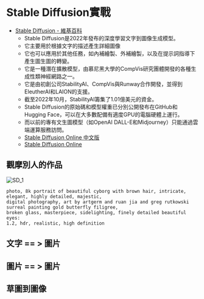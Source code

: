 # Stable Diffusion實戰
- [Stable Diffusion - 維基百科](https://zh.wikipedia.org/zh-tw/Stable_Diffusion)
  - Stable Diffusion是2022年發布的深度學習文字到圖像生成模型。
  - 它主要用於根據文字的描述產生詳細圖像
  - 它也可以應用於其他任務，如內補繪製、外補繪製，以及在提示詞指導下產生圖生圖的轉變。
  - 它是一種潛在擴散模型，由慕尼黑大學的CompVis研究團體開發的各種生成性類神經網路之一。
  - 它是由初創公司StabilityAI、CompVis與Runway合作開發，並得到EleutherAI和LAION的支援。
  - 截至2022年10月，StabilityAI籌集了1.01億美元的資金。
  - Stable Diffusion的原始碼和模型權重已分別公開發布在GitHub和Hugging Face，可以在大多數配備有適度GPU的電腦硬體上運行。
  - 而以前的專有文生圖模型（如OpenAI DALL-E和Midjourney）只能通過雲端運算服務訪問。
  - [Stable Diffusion Online 中文版](https://stablediffusionweb.com/zh-tw/prompts)
  - [Stable Diffusion Online](https://stablediffusionweb.com/)
## 觀摩別人的作品
![SD_1](S)
```
photo, 8k portrait of beautiful cyborg with brown hair, intricate, elegant, highly detailed, majestic,
digital photography, art by artgerm and ruan jia and greg rutkowski surreal painting gold butterfly filigree,
broken glass, masterpiece, sidelighting, finely detailed beautiful eyes:
1.2, hdr, realistic, high definition
```
## 文字 == > 圖片
## 圖片 == > 圖片
## 草圖到圖像
